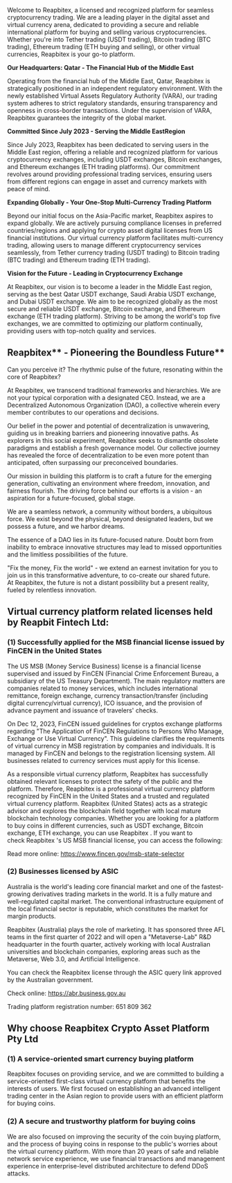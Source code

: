 Welcome to Reapbitex, a licensed and recognized platform for seamless cryptocurrency trading. We are a leading player in the digital asset and virtual currency arena, dedicated to providing a secure and reliable international platform for buying and selling various cryptocurrencies. Whether you're into Tether trading (USDT trading), Bitcoin trading (BTC trading), Ethereum trading (ETH buying and selling), or other virtual currencies, Reapbitex is your go-to platform.

**Our Headquarters: Qatar - The Financial Hub of the Middle East**

Operating from the financial hub of the Middle East, Qatar, Reapbitex is strategically positioned in an independent regulatory environment. With the newly established Virtual Assets Regulatory Authority (VARA), our trading system adheres to strict regulatory standards, ensuring transparency and openness in cross-border transactions. Under the supervision of VARA, Reapbitex guarantees the integrity of the global market.

**Committed Since July 2023 - Serving the Middle EastRegion**

Since July 2023, Reapbitex has been dedicated to serving users in the Middle East region, offering a reliable and recognized platform for various cryptocurrency exchanges, including USDT exchanges, Bitcoin exchanges, and Ethereum exchanges (ETH trading platforms). Our commitment revolves around providing professional trading services, ensuring users from different regions can engage in asset and currency markets with peace of mind.

**Expanding Globally - Your One-Stop Multi-Currency Trading Platform**

Beyond our initial focus on the Asia-Pacific market, Reapbitex aspires to expand globally. We are actively pursuing compliance licenses in preferred countries/regions and applying for crypto asset digital licenses from US financial institutions. Our virtual currency platform facilitates multi-currency trading, allowing users to manage different cryptocurrency services seamlessly, from Tether currency trading (USDT trading) to Bitcoin trading (BTC trading) and Ethereum trading (ETH trading).

**Vision for the Future - Leading in Cryptocurrency Exchange**

At Reapbitex, our vision is to become a leader in the Middle East region, serving as the best Qatar USDT exchange, Saudi Arabia USDT exchange, and Dubai USDT exchange. We aim to be recognized globally as the most secure and reliable USDT exchange, Bitcoin exchange, and Ethereum exchange (ETH trading platform). Striving to be among the world's top five exchanges, we are committed to optimizing our platform continually, providing users with top-notch quality and services.

**Reapbitex**** - Pioneering the Boundless Future**
---------------------------------------------------

Can you perceive it? The rhythmic pulse of the future, resonating within the core of Reapbitex?

At Reapbitex, we transcend traditional frameworks and hierarchies. We are not your typical corporation with a designated CEO. Instead, we are a Decentralized Autonomous Organization (DAO), a collective wherein every member contributes to our operations and decisions.

Our belief in the power and potential of decentralization is unwavering, guiding us in breaking barriers and pioneering innovative paths. As explorers in this social experiment, Reapbitex seeks to dismantle obsolete paradigms and establish a fresh governance model. Our collective journey has revealed the force of decentralization to be even more potent than anticipated, often surpassing our preconceived boundaries.

Our mission in building this platform is to craft a future for the emerging generation, cultivating an environment where freedom, innovation, and fairness flourish. The driving force behind our efforts is a vision - an aspiration for a future-focused, global stage.

We are a seamless network, a community without borders, a ubiquitous force. We exist beyond the physical, beyond designated leaders, but we possess a future, and we harbor dreams.

The essence of a DAO lies in its future-focused nature. Doubt born from inability to embrace innovative structures may lead to missed opportunities and the limitless possibilities of the future.

"Fix the money, Fix the world" - we extend an earnest invitation for you to join us in this transformative adventure, to co-create our shared future. At Reapbitex, the future is not a distant possibility but a present reality, fueled by relentless innovation.

**Virtual currency platform related licenses held by ****Reapbit Fintech**** Ltd:**
-----------------------------------------------------------------------------------

### **(****1****) Successfully applied for the MSB financial license issued by FinCEN in the United States**

The US MSB (Money Service Business) license is a financial license supervised and issued by FinCEN (Financial Crime Enforcement Bureau, a subsidiary of the US Treasury Department). The main regulatory matters are companies related to money services, which includes international remittance, foreign exchange, currency transaction/transfer (including digital currency/virtual currency), ICO issuance, and the provision of advance payment and issuance of travelers' checks.

On Dec 12, 2023, FinCEN issued guidelines for cryptos exchange platforms regarding "The Application of FinCEN Regulations to Persons Who Manage, Exchange or Use Virtual Currency". This guideline clarifies the requirements of virtual currency in MSB registration by companies and individuals. It is managed by FinCEN and belongs to the registration licensing system. All businesses related to currency services must apply for this license.

As a responsible virtual currency platform, Reapbitex has successfully obtained relevant licenses to protect the safety of the public and the platform. Therefore, Reapbitex is a professional virtual currency platform recognized by FinCEN in the United States and a trusted and regulated virtual currency platform. Reapbitex (United States) acts as a strategic advisor and explores the blockchain field together with local mature blockchain technology companies. Whether you are looking for a platform to buy coins in different currencies, such as USDT exchange, Bitcoin exchange, ETH exchange, you can use Reapbitex . If you want to check Reapbitex 's US MSB financial license, you can access the following:

Read more online: https://www.fincen.gov/msb-state-selector

### **(****2****) Businesses licensed by ASIC**

Australia is the world's leading core financial market and one of the fastest-growing derivatives trading markets in the world. It is a fully mature and well-regulated capital market. The conventional infrastructure equipment of the local financial sector is reputable, which constitutes the market for margin products. 

Reapbitex (Australia) plays the role of marketing. It has sponsored three AFL teams in the first quarter of 2022 and will open a "Metaverse-Lab" R&D headquarter in the fourth quarter, actively working with local Australian universities and blockchain companies, exploring areas such as the Metaverse, Web 3.0, and Artificial Intelligence.

You can check the Reapbitex license through the ASIC query link approved by the Australian government.

Check online: https://abr.business.gov.au

Trading platform registration number: 651 809 362

**Why choose ****Reapbitex**** Crypto Asset Platform Pty Ltd**
--------------------------------------------------------------

### **(1) A service-oriented smart currency buying platform**

Reapbitex focuses on providing service, and we are committed to building a service-oriented first-class virtual currency platform that benefits the interests of users. We first focused on establishing an advanced intelligent trading center in the Asian region to provide users with an efficient platform for buying coins.

### **(2) A secure and trustworthy platform for buying coins**

We are also focused on improving the security of the coin buying platform, and the process of buying coins in response to the public's worries about the virtual currency platform. With more than 20 years of safe and reliable network service experience, we use financial transactions and management experience in enterprise-level distributed architecture to defend DDoS attacks.
